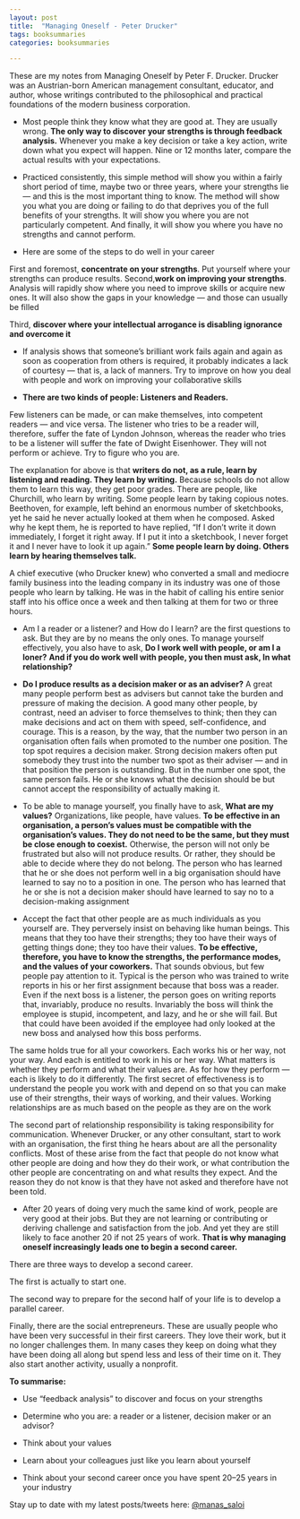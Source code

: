 ```yaml
---
layout: post
title:  "Managing Oneself - Peter Drucker"
tags: booksummaries
categories: booksummaries

---
```


These are my notes from Managing Oneself by Peter F. Drucker. Drucker was an Austrian-born American management consultant, educator, and author, whose writings contributed to the philosophical and practical foundations of the modern business corporation.

* Most people think they know what they are good at. They are usually wrong. **The only way to discover your strengths is through feedback analysis.** Whenever you make a key decision or take a key action, write down what you expect will happen. Nine or 12 months later, compare the actual results with your expectations.

* Practiced consistently, this simple method will show you within a fairly short period of time, maybe two or three years, where your strengths lie — and this is the most important thing to know. The method will show you what you are doing or failing to do that deprives you of the full benefits of your strengths. It will show you where you are not particularly competent. And finally, it will show you where you have no strengths and cannot perform.

* Here are some of the steps to do well in your career

First and foremost, **concentrate on your strengths**. Put yourself where your strengths can produce results. Second,**work on improving your strengths**. Analysis will rapidly show where you need to improve skills or acquire new ones. It will also show the gaps in your knowledge — and those can usually be filled

Third, **discover where your intellectual arrogance is disabling ignorance and overcome it**

* If analysis shows that someone’s brilliant work fails again and again as soon as cooperation from others is required, it probably indicates a lack of courtesy — that is, a lack of manners. Try to improve on how you deal with people and work on improving your collaborative skills

* **There are two kinds of people: Listeners and Readers.**

Few listeners can be made, or can make themselves, into competent readers — and vice versa. The listener who tries to be a reader will, therefore, suffer the fate of Lyndon Johnson, whereas the reader who tries to be a listener will suffer the fate of Dwight Eisenhower. They will not perform or achieve. Try to figure who you are.

The explanation for above is that **writers do not, as a rule, learn by listening and reading. They learn by writing.** Because schools do not allow them to learn this way, they get poor grades. There are people, like Churchill, who learn by writing. Some people learn by taking copious notes. Beethoven, for example, left behind an enormous number of sketchbooks, yet he said he never actually looked at them when he composed. Asked why he kept them, he is reported to have replied, “If I don’t write it down immediately, I forget it right away. If I put it into a sketchbook, I never forget it and I never have to look it up again.” **Some people learn by doing. Others learn by hearing themselves talk.**

A chief executive (who Drucker knew) who converted a small and mediocre family business into the leading company in its industry was one of those people who learn by talking. He was in the habit of calling his entire senior staff into his office once a week and then talking at them for two or three hours.

* Am I a reader or a listener? and How do I learn? are the first questions to ask. But they are by no means the only ones. To manage yourself effectively, you also have to ask, **Do I work well with people, or am I a loner?** **And if you do work well with people, you then must ask, In what relationship?**

* **Do I produce results as a decision maker or as an adviser?** A great many people perform best as advisers but cannot take the burden and pressure of making the decision. A good many other people, by contrast, need an adviser to force themselves to think; then they can make decisions and act on them with speed, self-confidence, and courage. This is a reason, by the way, that the number two person in an organisation often fails when promoted to the number one position. The top spot requires a decision maker. Strong decision makers often put somebody they trust into the number two spot as their adviser — and in that position the person is outstanding. But in the number one spot, the same person fails. He or she knows what the decision should be but cannot accept the responsibility of actually making it.

* To be able to manage yourself, you finally have to ask, **What are my values?** Organizations, like people, have values. **To be effective in an organisation, a person’s values must be compatible with the organisation’s values. They do not need to be the same, but they must be close enough to coexist.** Otherwise, the person will not only be frustrated but also will not produce results. Or rather, they should be able to decide where they do not belong. The person who has learned that he or she does not perform well in a big organisation should have learned to say no to a position in one. The person who has learned that he or she is not a decision maker should have learned to say no to a decision-making assignment

* Accept the fact that other people are as much individuals as you yourself are. They perversely insist on behaving like human beings. This means that they too have their strengths; they too have their ways of getting things done; they too have their values. **To be effective, therefore, you have to know the strengths, the performance modes, and the values of your coworkers.** That sounds obvious, but few people pay attention to it. Typical is the person who was trained to write reports in his or her first assignment because that boss was a reader. Even if the next boss is a listener, the person goes on writing reports that, invariably, produce no results. Invariably the boss will think the employee is stupid, incompetent, and lazy, and he or she will fail. But that could have been avoided if the employee had only looked at the new boss and analysed how this boss performs.

The same holds true for all your coworkers. Each works his or her way, not your way. And each is entitled to work in his or her way. What matters is whether they perform and what their values are. As for how they perform — each is likely to do it differently. The first secret of effectiveness is to understand the people you work with and depend on so that you can make use of their strengths, their ways of working, and their values. Working relationships are as much based on the people as they are on the work

The second part of relationship responsibility is taking responsibility for communication. Whenever Drucker, or any other consultant, start to work with an organisation, the first thing he hears about are all the personality conflicts. Most of these arise from the fact that people do not know what other people are doing and how they do their work, or what contribution the other people are concentrating on and what results they expect. And the reason they do not know is that they have not asked and therefore have not been told.

* After 20 years of doing very much the same kind of work, people are very good at their jobs. But they are not learning or contributing or deriving challenge and satisfaction from the job. And yet they are still likely to face another 20 if not 25 years of work. **That is why managing oneself increasingly leads one to begin a second career.**

There are three ways to develop a second career.

The first is actually to start one.

The second way to prepare for the second half of your life is to develop a parallel career.

Finally, there are the social entrepreneurs. These are usually people who have been very successful in their first careers. They love their work, but it no longer challenges them. In many cases they keep on doing what they have been doing all along but spend less and less of their time on it. They also start another activity, usually a nonprofit.

**To summarise:**

* Use “feedback analysis” to discover and focus on your strengths

* Determine who you are: a reader or a listener, decision maker or an advisor?

* Think about your values

* Learn about your colleagues just like you learn about yourself

* Think about your second career once you have spent 20–25 years in your industry

Stay up to date with my latest posts/tweets here: [@manas_saloi](http://twitter.com/manas_saloi)
